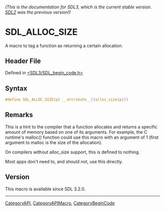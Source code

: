 ###### (This is the documentation for SDL3, which is the current stable version. [SDL2](https://wiki.libsdl.org/SDL2/) was the previous version!)
# SDL_ALLOC_SIZE

A macro to tag a function as returning a certain allocation.

## Header File

Defined in [<SDL3/SDL_begin_code.h>](https://github.com/libsdl-org/SDL/blob/main/include/SDL3/SDL_begin_code.h)

## Syntax

```c
#define SDL_ALLOC_SIZE(p) __attribute__((alloc_size(p)))
```

## Remarks

This is a hint to the compiler that a function allocates and returns a
specific amount of memory based on one of its arguments. For example, the C
runtime's malloc() function could use this macro with an argument of 1
(first argument to malloc is the size of the allocation).

On compilers without alloc_size support, this is defined to nothing.

Most apps don't need to, and should not, use this directly.

## Version

This macro is available since SDL 3.2.0.

----
[CategoryAPI](CategoryAPI), [CategoryAPIMacro](CategoryAPIMacro), [CategoryBeginCode](CategoryBeginCode)

